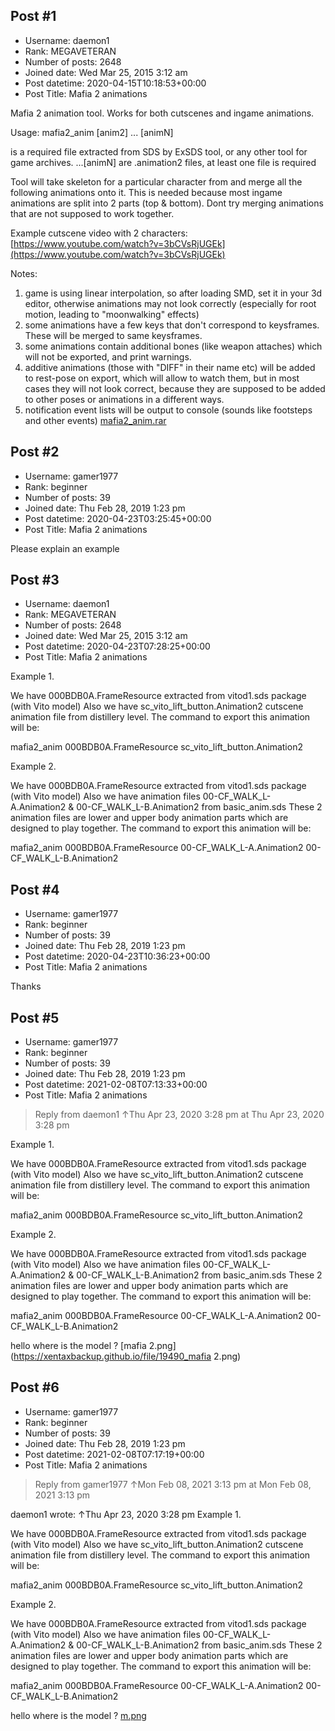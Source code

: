 ## Post #1
- Username: daemon1
- Rank: MEGAVETERAN
- Number of posts: 2648
- Joined date: Wed Mar 25, 2015 3:12 am
- Post datetime: 2020-04-15T10:18:53+00:00
- Post Title: Mafia 2 animations

Mafia 2 animation tool.
Works for both cutscenes and ingame animations.

Usage:
mafia2_anim <frameresource> <anim1> [anim2] ... [animN]

<frameresource> is a required file extracted from SDS by ExSDS tool, or any other tool for game archives.
<anim1>...[animN] are .animation2 files, at least one file is required

Tool will take skeleton for a particular character from <frameresource> and merge all the following animations onto it. This is needed because most ingame animations are split into 2 parts (top & bottom). Dont try merging animations that are not supposed to work together.

 

Example cutscene video with 2 characters:
[https://www.youtube.com/watch?v=3bCVsRjUGEk](https://www.youtube.com/watch?v=3bCVsRjUGEk)

Notes:
1. game is using linear interpolation, so after loading SMD, set it in your 3d editor, otherwise animations may not look correctly (especially for root motion, leading to "moonwalking" effects)
2. some animations have a few keys that don't correspond to keysframes. These will be merged to same keysframes.
3. some animations contain additional bones (like weapon attaches) which will not be exported, and print warnings.
4. additive animations (those with "DIFF" in their name etc) will be added to rest-pose on export, which will allow to watch them, but in most cases they will not look correct, because they are supposed to be added to other poses or animations in a different ways.
5. notification event lists will be output to console (sounds like footsteps and other events)
[mafia2_anim.rar](https://xentaxbackup.github.io/file/17930_mafia2_anim.rar)
## Post #2
- Username: gamer1977
- Rank: beginner
- Number of posts: 39
- Joined date: Thu Feb 28, 2019 1:23 pm
- Post datetime: 2020-04-23T03:25:45+00:00
- Post Title: Mafia 2 animations

Please explain an example
## Post #3
- Username: daemon1
- Rank: MEGAVETERAN
- Number of posts: 2648
- Joined date: Wed Mar 25, 2015 3:12 am
- Post datetime: 2020-04-23T07:28:25+00:00
- Post Title: Mafia 2 animations

Example 1.

We have 000BDB0A.FrameResource extracted from vitod1.sds package (with Vito model)
Also we have sc_vito_lift_button.Animation2 cutscene animation file from distillery level.
The command to export this animation will be:

mafia2_anim 000BDB0A.FrameResource sc_vito_lift_button.Animation2

Example 2.

We have 000BDB0A.FrameResource extracted from vitod1.sds package (with Vito model)
Also we have animation files 00-CF_WALK_L-A.Animation2 & 00-CF_WALK_L-B.Animation2 from basic_anim.sds
These 2 animation files are lower and upper body animation parts which are designed to play together.
The command to export this animation will be:

mafia2_anim 000BDB0A.FrameResource 00-CF_WALK_L-A.Animation2 00-CF_WALK_L-B.Animation2
## Post #4
- Username: gamer1977
- Rank: beginner
- Number of posts: 39
- Joined date: Thu Feb 28, 2019 1:23 pm
- Post datetime: 2020-04-23T10:36:23+00:00
- Post Title: Mafia 2 animations

Thanks
## Post #5
- Username: gamer1977
- Rank: beginner
- Number of posts: 39
- Joined date: Thu Feb 28, 2019 1:23 pm
- Post datetime: 2021-02-08T07:13:33+00:00
- Post Title: Mafia 2 animations

> Reply from daemon1 ↑Thu Apr 23, 2020 3:28 pm at Thu Apr 23, 2020 3:28 pm
>
> 
Example 1.

We have 000BDB0A.FrameResource extracted from vitod1.sds package (with Vito model)
Also we have sc_vito_lift_button.Animation2 cutscene animation file from distillery level.
The command to export this animation will be:

mafia2_anim 000BDB0A.FrameResource sc_vito_lift_button.Animation2

Example 2.

We have 000BDB0A.FrameResource extracted from vitod1.sds package (with Vito model)
Also we have animation files 00-CF_WALK_L-A.Animation2 & 00-CF_WALK_L-B.Animation2 from basic_anim.sds
These 2 animation files are lower and upper body animation parts which are designed to play together.
The command to export this animation will be:

mafia2_anim 000BDB0A.FrameResource 00-CF_WALK_L-A.Animation2 00-CF_WALK_L-B.Animation2

hello where is the model ?
[mafia 2.png](https://xentaxbackup.github.io/file/19490_mafia 2.png)
## Post #6
- Username: gamer1977
- Rank: beginner
- Number of posts: 39
- Joined date: Thu Feb 28, 2019 1:23 pm
- Post datetime: 2021-02-08T07:17:19+00:00
- Post Title: Mafia 2 animations

> Reply from gamer1977 ↑Mon Feb 08, 2021 3:13 pm at Mon Feb 08, 2021 3:13 pm
>
> 
daemon1 wrote: ↑Thu Apr 23, 2020 3:28 pm
Example 1.

We have 000BDB0A.FrameResource extracted from vitod1.sds package (with Vito model)
Also we have sc_vito_lift_button.Animation2 cutscene animation file from distillery level.
The command to export this animation will be:

mafia2_anim 000BDB0A.FrameResource sc_vito_lift_button.Animation2

Example 2.

We have 000BDB0A.FrameResource extracted from vitod1.sds package (with Vito model)
Also we have animation files 00-CF_WALK_L-A.Animation2 & 00-CF_WALK_L-B.Animation2 from basic_anim.sds
These 2 animation files are lower and upper body animation parts which are designed to play together.
The command to export this animation will be:

mafia2_anim 000BDB0A.FrameResource 00-CF_WALK_L-A.Animation2 00-CF_WALK_L-B.Animation2


hello where is the model ?
[m.png](https://xentaxbackup.github.io/file/19491_m.png)
